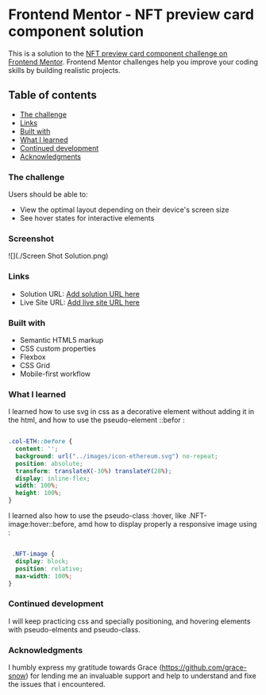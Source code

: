# Frontend Mentor - NFT preview card component solution

This is a solution to the [NFT preview card component challenge on Frontend Mentor](https://www.frontendmentor.io/challenges/nft-preview-card-component-SbdUL_w0U). Frontend Mentor challenges help you improve your coding skills by building realistic projects.

## Table of contents

  - [The challenge](#the-challenge)
  - [Links](#links)
  - [Built with](#built-with)
  - [What I learned](#what-i-learned)
  - [Continued development](#continued-development)
  - [Acknowledgments](#acknowledgments)


### The challenge

Users should be able to:

- View the optimal layout depending on their device's screen size
- See hover states for interactive elements

### Screenshot

![](./Screen Shot Solution.png)

### Links

- Solution URL: [Add solution URL here](https://github.com/macdeesh/NFT-card-component)
- Live Site URL: [Add live site URL here]( https://macdeesh.github.io/NFT-card-component/)

### Built with

- Semantic HTML5 markup
- CSS custom properties
- Flexbox
- CSS Grid
- Mobile-first workflow

### What I learned

I learned how to use svg in css as a decorative element without adding it in the html, and how to use the pseudo-element ::befor :

```css

.col-ETH::before {
  content: '';
  background: url("../images/icon-ethereum.svg") no-repeat;
  position: absolute;
  transform: translateX(-30%) translateY(28%);
  display: inline-flex;
  width: 100%;
  height: 100%;
}
```

I learned also how to use the pseudo-class :hover, like .NFT-image:hover::before, amd how to display properly a responsive image using :

```css

 .NFT-image {
  display: block;
  position: relative;
  max-width: 100%;
}
```

### Continued development

I will keep practicing css and specially positioning, and hovering elements with pseudo-elments and pseudo-class.

### Acknowledgments

I humbly express my gratitude towards Grace (https://github.com/grace-snow) for lending me an invaluable support and help to understand and fixe the issues that i encountered.

